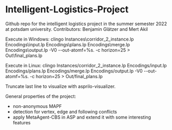 # Intelligent-Logistics-Project
Github repo for the intelligent logistics project in the summer semester 2022 at potsdam university.
Contributors: Benjamin Glätzer and Mert Akil


Execute in Windows:
clingo Instances\corridor_2_instance.lp Encodings\input.lp Encodings\plans.lp Encodings\merge.lp Encodings\output.lp -V0 --out-atomf=%s. -c horizon=25 > Out\final_plans.lp

Execute in Linux:
clingo Instances/corridor_2_instance.lp Encodings/input.lp Encodings/plans.lp Encodings/merge.lp Encodings/output.lp -V0 --out-atomf=%s. -c horizon=25 > Out/final_plans.lp

Truncate last line to visualize with asprilo-visualizer.


General properties of the project:
 - non-anonymous MAPF
 - detection for vertex, edge and following conflicts
 - apply MetaAgent-CBS in ASP and extend it with some interesting features